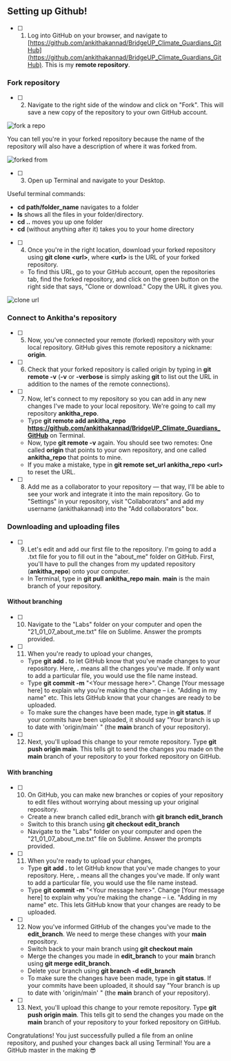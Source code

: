 ## Setting up Github!

- [ ] 1. Log into GitHub on your browser, and navigate to [https://github.com/ankithakannad/BridgeUP_Climate_Guardians_GitHub](https://github.com/ankithakannad/BridgeUP_Climate_Guardians_GitHub). This is my **remote repository**.

### Fork repository

- [ ] 2. Navigate to the right side of the window and click on &quot;Fork&quot;. This will save a new copy of the repository to your own GitHub account.

![fork a repo](https://github.com/amnh/BridgeUP-STEM-Oceans-Six/blob/master/photos/fork.png)

You can tell you're in your forked repository because the name of the repository will also have a description of where it was forked from. 

![forked from](https://github.com/ankithakannad/BridgeUP_Climate_Guardians_GitHub/blob/main/Guides/images/GitHub_guide_1.png)

- [ ] 3. Open up Terminal and navigate to your Desktop. 

Useful terminal commands:
   * **cd path/folder_name** navigates to a folder
   * **ls** shows all the files in your folder/directory.
   * **cd ..** moves you up one folder
   * **cd** (without anything after it) takes you to your home directory 
 
 - [ ] 4. Once you're in the right location, download your forked repository using **git clone \<url\>**, where **\<url\>** is the URL of your forked repository.
    * To find this URL, go to your GitHub account, open the repositories tab, find the forked repository, and click on the green button on the right side that says, \"Clone or download.\" Copy the URL it gives you.
    
  ![clone url](https://github.com/ankithakannad/BridgeUP_Climate_Guardians_GitHub/blob/main/Guides/images/GitHub_guide_2.png)
 
 ### Connect to Ankitha's repository
 
  - [ ] 5. Now, you've connected your remote (forked) repository with your local repository. GitHub gives this remote repository a nickname: **origin**. 
  
  - [ ] 6. Check that your forked repository is called origin by typing in **git remote -v** (**-v** or **-verbose** is simply asking **git** to list out the URL in addition to the names of the remote connections).  
  
  - [ ] 7. Now, let's connect to my repository so you can add in any new changes I've made to your local repository. We're going to call my repository **ankitha_repo**.
    * Type **git remote add ankitha_repo** **https://github.com/ankithakannad/BridgeUP_Climate_Guardians_GitHub** on Terminal.
    * Now, type **git remote -v** again. You should see two remotes: One called **origin** that points to your own repository, and one called **ankitha_repo** that points to mine.
    * If you make a mistake, type in **git remote set_url ankitha_repo \<url\>** to reset the URL.

- [ ] 8. Add me as a collaborator to your repository — that way, I'll be able to see your work and integrate it into the main repository. Go to "Settings" in your repository, visit "Collaborators" and add my username (ankithakannad) into the "Add collaborators" box. 

### Downloading and uploading files

- [ ] 9. Let's edit and add our first file to the repository. I'm going to add a .txt file for you to fill out in the "about_me" folder on GitHub. First, you'll have to pull the changes from my updated repository (**ankitha_repo**) onto your computer. 
    * In Terminal, type in **git pull ankitha_repo main**. **main** is the main branch of your repository. 

#### Without branching

- [ ] 10. Navigate to the "Labs" folder on your computer and open the "21_01_07_about_me.txt" file on Sublime. Answer the prompts provided.

- [ ] 11. When you're ready to upload your changes,
    * Type **git add .** to let GitHub know that you've made changes to your repository. Here, **.** means all the changes you've made. If only want to add a particular file, you would use the file name instead.
    * Type **git commit -m** \"\<Your message here\>\". Change \[Your message here\] to explain why you&#39;re making the change – i.e. &quot;Adding in my name&quot; etc. This lets GitHub know that your changes are ready to be uploaded.
	* To make sure the changes have been made, type in **git status**. If your commits have been uploaded, it should say &quot;Your branch is up to date with 'origin/main' &quot; (the **main** branch of your repository).

- [ ] 12. Next, you&#39;ll upload this change to your remote repository. Type **git push origin main**. This tells git to send the changes you made on the **main** branch of your repository to your forked repository on GitHub.

#### With branching

- [ ] 10. On GitHub, you can make new branches or copies of your repository to edit files without worrying about messing up your original repository. 
    * Create a new branch called edit_branch with **git branch edit_branch**
    * Switch to this branch using **git checkout edit_branch**
    * Navigate to the "Labs" folder on your computer and open the "21_01_07_about_me.txt" file on Sublime. Answer the prompts provided. 

- [ ] 11. When you're ready to upload your changes,
    * Type **git add .** to let GitHub know that you've made changes to your repository. Here, **.** means all the changes you've made. If only want to add a particular file, you would use the file name instead.
    * Type **git commit -m** \"\<Your message here\>\". Change \[Your message here\] to explain why you&#39;re making the change – i.e. &quot;Adding in my name&quot; etc. This lets GitHub know that your changes are ready to be uploaded.

- [ ] 12. Now you've informed GitHub of the changes you've made to the **edit_branch**. We need to merge these changes with your **main** repository.
    * Switch back to your main branch using **git checkout main**
    * Merge the changes you made in **edit_branch** to your **main** branch using **git merge edit_branch**.
    * Delete your branch using **git branch -d edit_branch**
    * To make sure the changes have been made, type in **git status**. If your commits have been uploaded, it should say &quot;Your branch is up to date with 'origin/main' &quot; (the **main** branch of your repository).
    
- [ ] 13. Next, you&#39;ll upload this change to your remote repository. Type **git push origin main**. This tells git to send the changes you made on the **main** branch of your repository to your forked repository on GitHub.

Congratulations! You just successfully pulled a file from an online repository, and pushed your changes back all using Terminal! You are a GitHub master in the making :sunglasses:

